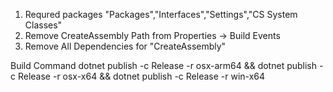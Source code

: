 1. Requred packages "Packages","Interfaces","Settings","CS System Classes"
2. Remove CreateAssembly Path from Properties -> Build Events
3. Remove All Dependencies for "CreateAssembly"


Build Command
dotnet publish -c Release -r osx-arm64 && dotnet publish -c Release -r osx-x64 && dotnet publish -c Release -r win-x64